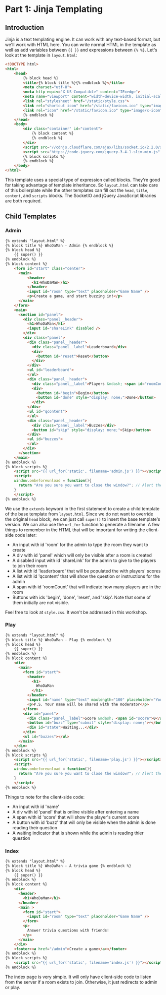 # Part 1: Jinja Templating

## Introduction

Jinja is a text templating engine. It can work with any text-based format, but we'll work with HTML here. You can write normal HTML in the template as well as add variables between `{{ }}` and expressions between `{% %}`. Let's look at the template in `layout.html`:

```html
<!DOCTYPE html>
<html>
    <head>
        {% block head %}
        <title>{% block title %}{% endblock %}</title>
        <meta charset="utf-8">
        <meta http-equiv="X-US-Compatible" content="IE=edge">
        <meta name="viewport" content="width=device-width, initial-scale=1">
        <link rel="stylesheet" href="/static/style.css">
        <link rel="shortcut icon" href="/static/favicon.ico" type="image/x-icon">
        <link rel="icon" href="/static/favicon.ico" type="image/x-icon">
        {% endblock %}
    </head>
    <body>
        <div class="container" id="content">
            {% block content %}
            {% endblock %}
        </div>
        <script src="//cdnjs.cloudflare.com/ajax/libs/socket.io/2.2.0/socket.io.js" integrity="sha256-yr4fRk/GU1ehYJPAs8P4JlTgu0Hdsp4ZKrx8bDEDC3I=" crossorigin="anonymous"></script>
        <script src="https://code.jquery.com/jquery-3.4.1.slim.min.js" integrity="sha384-J6qa4849blE2+poT4WnyKhv5vZF5SrPo0iEjwBvKU7imGFAV0wwj1yYfoRSJoZ+n" crossorigin="anonymous"></script>
        {% block scripts %}
        {% endblock %}
    </body>
</html>
```

This template uses a special type of expression called blocks. They're good for taking advantage of template inheritance. So `layout.html` can take care of this boilerplate while the other templates can fill out the `head`, `title`, `content`, and `scripts` blocks. The SocketIO and jQuery JavaScript libraries are both required.

## Child Templates

### Admin

```html
{% extends "layout.html" %}
{% block title %} WhoDaMan - Admin {% endblock %}
{% block head %}
    {{ super() }}
{% endblock %}
{% block content %}
    <form id="start" class="center">
      <main>
          <header>
            <h1>WhoDaMan</h1>
          </header>
          <input id="room" type="text" placeholder="Game Name" />
          <p>Create a game, and start buzzing in!</p>
      </main>
    </form>
    <main>
      <section id="panel">
        <div class="panel__header">
          <h1>WhoDaMan</h1>
          <input id="shareLink" disabled />
        </div>
        <div class="panel">
          <div class="panel__header">
            <div class="panel__label">Leaderboard</div>
            <div>
              <button id="reset">Reset</button>
            </div>
          </div>
          <ul id="leaderboard">
          </ul>
          <div class="panel__header">
            <div class="panel__label">Players &mdash; <span id="roomCount"></span></div>
            <div>
              <button id="begin">Begin</button>
              <button id="done" style="display: none;">Done</button>
            </div>
          </div>
          <ul id="qcontent">
          </ul>
          <div class="panel__header">
            <div class="panel__label">Buzzes</div>
            <button id="skip" style="display: none;">Skip</button>
          </div>
          <ul id="buzzes">
          </ul>
        </div>
      </section>
    </main>
{% endblock %}
{% block scripts %}
    <script src="{{ url_for('static', filename='admin.js') }}"></script>
    <script>
    window.onbeforeunload = function(){
      return "Are you sure you want to close the window?"; // Alert the user when they refresh as that will discard information
    }
    </script>
{% endblock %}
```

We use the `extends` keyword in the first statement to create a child template of the base template from `layout.html`. Since we do not want to override the original `head` block, we can just call `super()` to insert the base template's version. We can also use the `url_for` function to generate a filename. A few things to remember in the HTML that will be important for writing the client-side code later:

- An input with id 'room' for the admin to type the room they want to create
- A div with id 'panel' which will only be visible after a room is created
- A disabled input with id 'shareLink' for the admin to give to the players to join their room
- A list with id 'leaderboard' that will be populated the with players' scores
- A list with id 'qcontent' that will show the question or instructions for the admin
- A span with id 'roomCount' that will indicate how many players are in the room
- Buttons with ids 'begin', 'done', 'reset', and 'skip'. Note that some of them initially are not visible.

Feel free to look at `style.css`. It won't be addressed in this workshop.

### Play

```html
{% extends "layout.html" %}
{% block title %} WhoDaMan - Play {% endblock %}
{% block head %}
    {{ super() }}
{% endblock %}
{% block content %}
    <div>
      <main>
        <form id="start">
          <header>
            <h1>
              WhoDaMan
            </h1>
          </header>
          <input id="name" type="text" maxlength="100" placeholder="Your name">
          <p>P.S. Your name will be shared with the moderator</p>
        </form>
        <div id="panel">
          <div class="panel__label">Score &mdash; <span id="score">0</span></div>
          <button id="buzz" type="submit" style="display: none;">⚡️</button>
          <div id="state">Waiting...</div>
        </div>
        <ul id="buzzes"></ul>
      </main>
    </div>
{% endblock %}
{% block scripts %}
    <script src="{{ url_for('static', filename='play.js') }}"></script>
    <script>
    window.onbeforeunload = function(){
      return "Are you sure you want to close the window?"; // Alert the user when they refresh as that will discard information
    }
    </script>
{% endblock %}
```

Things to note for the client-side code:

- An input with id 'name'
- A div with id 'panel' that is online visible after entering a name
- A span with id 'score' that will show the player's current score
- A button with id 'buzz' that will only be visible when the admin is done reading their question
- A waiting indicator that is shown while the admin is reading thier question

### Index

```html
{% extends "layout.html" %}
{% block title %} WhoDaMan - A trivia game {% endblock %}
{% block head %}
    {{ super() }}
{% endblock %}
{% block content %}
    <div>
      <header>
        <h1>WhoDaMan</h1>
      </header>
      <main >
        <form id="start">
          <input id="room" type="text" placeholder="Game Name" />
        </form>
        <p>
          Answer trivia questions with friends!
        </p>
      </main>
    </div>
    <footer><a href="/admin">Create a game</a></footer>
{% endblock %}
{% block scripts %}
    <script src="{{ url_for('static', filename='index.js') }}"></script>
{% endblock %}
```

The index page is very simple. It will only have client-side code to listen from the server if a room exists to join. Otherwise, it just redirects to admin or play.